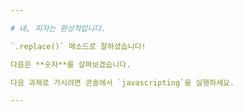 ```yaml
---

# 네, 피자는 환상적입니다.

`.replace()` 메소드로 잘하셨습니다!

다음은 **숫자**를 살펴보겠습니다.

다음 과제로 가시려면 콘솔에서 `javascripting`을 실행하세요.

---
```

